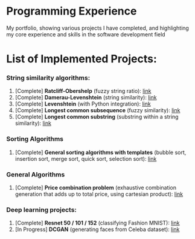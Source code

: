 # Programming Experience
My portfolio, showing various projects I have completed, and highlighting my core experience and skills in the software development field

# List of Implemented Projects:

### String similarity algorithms:

1. [Complete] **Ratcliff-Obershelp** (fuzzy string ratio): [link](https://github.com/ysimonov/programming_experience/tree/main/algorithms/ratcliff_obershelp)
2. [Complete] **Damerau-Levenshtein** (string similarity): [link](https://github.com/ysimonov/programming_experience/tree/main/algorithms/damerau_levenshtein)
3. [Complete] **Levenshtein** (with Python integration): [link](https://github.com/ysimonov/programming_experience/tree/main/algorithms/levenshtein)
4. [Complete] **Longest common subsequence** (fuzzy similarity): [link](https://github.com/ysimonov/programming_experience/tree/main/algorithms/longest_common_subsequence)
5. [Complete] **Longest common substring** (substring within a string similarity): [link](https://github.com/ysimonov/programming_experience/tree/main/algorithms/longest_common_substring)

### Sorting Algorithms
1. [Complete] **General sorting algorithms with templates** (bubble sort, insertion sort, merge sort, quick sort, selection sort): [link](https://github.com/ysimonov/programming_experience/tree/main/algorithms/sorting_algorithms)

### General Algorithms
1. [Complete] **Price combination problem** (exhaustive combination generation that adds up to total price, using cartesian product): [link](https://github.com/ysimonov/programming_experience/tree/main/algorithms/price_combinations_problem)

### Deep learning projects:
1. [Complete] **Resnet 50 / 101 / 152** (classifying Fashion MNIST): [link](https://github.com/ysimonov/programming_experience/tree/main/neural_networks/resnet)
2. [In Progress] **DCGAN** (generating faces from Celeba dataset): [link](https://github.com/ysimonov/programming_experience/tree/main/neural_networks/DCGAN)
